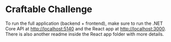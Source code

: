 # Craftable Challenge 

To run the full application (backend + frontend), make sure to run the .NET Core API at [http://localhost:5140](http://localhost:5140)
and the React app at [http://localhost:3000](http://localhost:3000). There is also another readme inside the React app folder with more details.